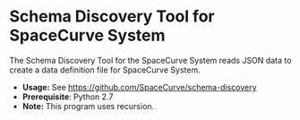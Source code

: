 Schema Discovery Tool for SpaceCurve System
===========================================

The Schema Discovery Tool for the SpaceCurve System reads JSON data
to create a data definition file for SpaceCurve System.

 - **Usage:**  See https://github.com/SpaceCurve/schema-discovery
 - **Prerequisite**: Python 2.7
 - **Note:** This program uses recursion.
